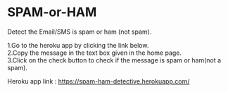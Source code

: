 # SPAM-or-HAM
Detect the Email/SMS is spam or ham (not spam).

1.Go to the heroku app by clicking the link below.<br>
2.Copy the message in the text box given in the home page.<br>
3.Click on the check button to check if the message is spam or ham(not a spam).<br>

Heroku app link : https://spam-ham-detective.herokuapp.com/


